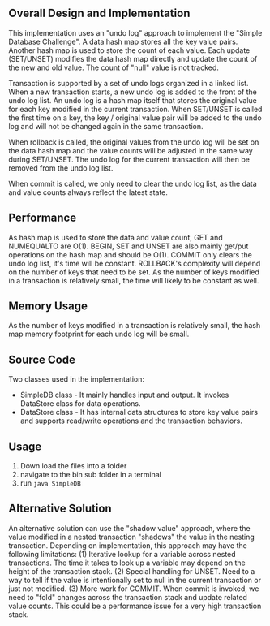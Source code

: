 ## Overall Design and Implementation
This implementation uses an "undo log" approach to implement the "Simple Database Challenge". A data hash map stores all the key value pairs. Another hash map is used to store the count of each value. Each update (SET/UNSET) modifies the data hash map directly and update the count of the new and old value. The count of "null" value is not tracked.

Transaction is supported by a set of undo logs organized in a linked list. When a new transaction starts, a new undo log is added to the front of the undo log list. An undo log is a hash map itself that stores the original value for each key modified in the current transaction. When SET/UNSET is called the first time on a key, the key / original value pair will be added to the undo log and will not be changed again in the same transaction. 

When rollback is called, the original values from the undo log will be set on the data hash map and the value counts will be adjusted in the same way during SET/UNSET. The undo log for the current transaction will then be removed from the undo log list. 

When commit is called, we only need to clear the undo log list, as the data and value counts always reflect the latest state. 
  
## Performance 
As hash map is used to store the data and value count, GET and NUMEQUALTO are O(1).
BEGIN, SET and UNSET are also mainly get/put operations on the hash map and should be O(1).
COMMIT only clears the undo log list, it's time will be constant.
ROLLBACK's complexity will depend on the number of keys that need to be set. As the number of keys modified in a transaction is relatively small, the time will likely to be constant as well. 

## Memory Usage
As the number of keys modified in a transaction is relatively small, the hash map memory footprint for each undo log will be small.  

## Source Code
Two classes used in the implementation:
   * SimpleDB class - It mainly handles input and output. It invokes DataStore class for data operations.
   * DataStore class - It has internal data structures to store key value pairs and supports read/write operations and the transaction behaviors. 

## Usage 

1. Down load the files into a folder
2. navigate to the bin sub folder in a terminal
3. run `java SimpleDB`


## Alternative Solution 
An alternative solution can use the "shadow value" approach, where the value modified in a nested transaction "shadows" the value in the nesting transaction. Depending on implementation, this approach may have the following limitations:
(1) Iterative lookup for a variable across nested transactions. The time it takes to look up a variable may depend on the height of the transaction stack.
(2) Special handling for UNSET. Need to a way to tell if the value is intentionally set to null in the current transaction or just not modified. 
(3) More work for COMMIT. When commit is invoked, we need to "fold" changes across the transaction stack and update related value counts. This could be a performance issue for a very high transaction stack.